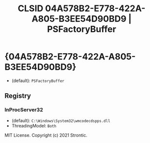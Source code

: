﻿---
title: "CLSID 04A578B2-E778-422A-A805-B3EE54D90BD9 | PSFactoryBuffer"
excerpt: What is COM-Object CLSID 04A578B2-E778-422A-A805-B3EE54D90BD9?
---

# {04A578B2-E778-422A-A805-B3EE54D90BD9}

* (default): `PSFactoryBuffer`

## Registry


### InProcServer32

* (default): `C:\Windows\System32\wmcodecdspps.dll`
* ThreadingModel: `Both`

MIT License. Copyright (c) 2021 Strontic.



